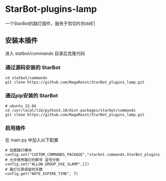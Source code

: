 # StarBot-plugins-lamp
一个StarBot的路灯插件，服务于剪切片的dd们

## 安装本插件

进入 statbot/commands 目录后克隆代码

### 通过源码安装的 StarBot

```shell
cd statbot/commands
git clone https://github.com/NagaResst/StarBot_plugins_lamp.git
```

### 通过pip安装的 StarBot

```shell
# ubuntu 22.04
cd /usr/local/lib/python3.10/dist-packages/starbot/commands
git clone https://github.com/NagaResst/StarBot_plugins_lamp.git
```


### 启用插件
在 main.py 中加入以下配置

```
# 加载路灯模块
config.set("CUSTOM_COMMANDS_PACKAGE","starbot.commands.StarBot_plugins_lamp")
# 允许使用路灯的群号 逗号分割
config.set("ALLOW_GROUP_USE_SLAMP",[])
# 路灯记录保留的天数
config.get("NOTE_EXPIRE_TIME", 7)
```